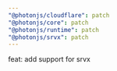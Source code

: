 ```yaml
---
"@photonjs/cloudflare": patch
"@photonjs/core": patch
"@photonjs/runtime": patch
"@photonjs/srvx": patch
---
```


feat: add support for srvx
